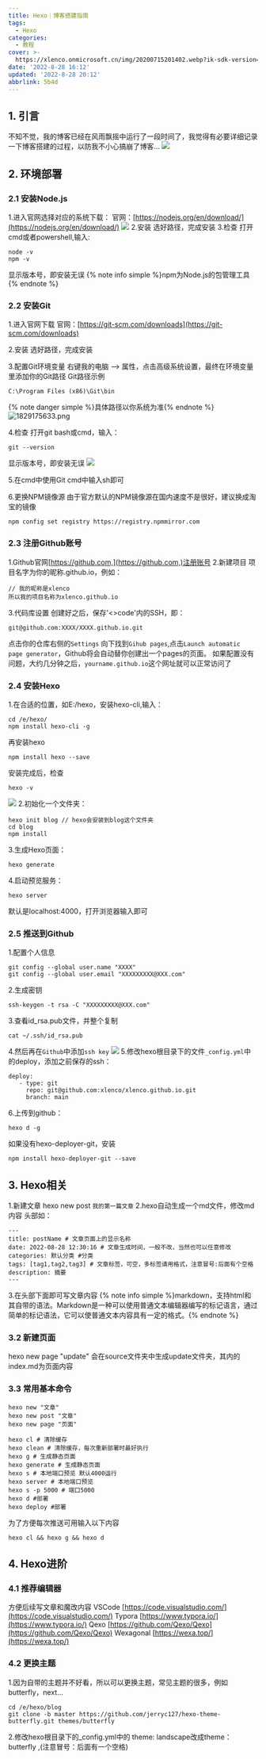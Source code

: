 ```yaml
---
title: Hexo｜博客搭建指南
tags:
  - Hexo
categories:
  - 教程
cover: >-
  https://xlenco.onmicrosoft.cn/img/20200715201402.webp?ik-sdk-version=javascript-1.4.3&updatedAt=1663987678157
date: '2022-8-28 16:12'
updated: '2022-8-28 20:12'
abbrlink: 5b4d
---
```


## 1. 引言
不知不觉，我的博客已经在风雨飘摇中运行了一段时间了，我觉得有必要详细记录一下博客搭建的过程，以防我不小心搞崩了博客…
![](https://pic1.xlenco.top/i/1661668217875-2be43b6e-0d76-4a33-abb7-4e68d0475e19.jpeg)

## 2. 环境部署
### 2.1 安装Node.js
1.进入官网选择对应的系统下载：
官网：[https://nodejs.org/en/download/](https://nodejs.org/en/download/)
![](https://pic1.xlenco.top/i/1661668526838-eac22e5d-777a-4749-8a3d-7c07dc278ca7.jpeg)
2.安装
选好路径，完成安装
3.检查
打开cmd或者powershell,输入:

```
node -v
npm -v
```
显示版本号，即安装无误
{% note info simple %}npm为Node.js的包管理工具{% endnote %}
### 2.2 安装Git
1.进入官网下载
官网：[https://git-scm.com/downloads](https://git-scm.com/downloads)

2.安装
选好路径，完成安装

3.配置Git环境变量
右键我的电脑 --> 属性，点击高级系统设置，最终在环境变量里添加你的Git路径
Git路径示例
```
C:\Program Files (x86)\Git\bin
```
{% note danger simple %}具体路径以你系统为准{% endnote %}
![1829175633.png](https://pic1.xlenco.top/i/1674012666037-8e3fd897-a7d7-4e19-b844-01ce26b16cdd.png)


4.检查
打开git bash或cmd，输入：
```
git --version
```
显示版本号，即安装无误
![](https://pic1.xlenco.top/i/1661671536489-a6c14ccb-2420-4009-92ce-e150b722547a.jpeg)

5.在cmd中使用Git
cmd中输入sh即可

6.更换NPM镜像源
由于官方默认的NPM镜像源在国内速度不是很好，建议换成淘宝的镜像
```
npm config set registry https://registry.npmmirror.com
```
### 2.3 注册Github账号
1.Github官网[https://github.com,](https://github.com,)注册账号
2.新建项目
项目名字为你的昵称.github.io，例如：

```
// 我的昵称是xlenco
所以我的项目名称为xlenco.github.io
```
3.代码库设置
创建好之后，保存'<>code'内的SSH，即：
```
git@github.com:XXXX/XXXX.github.io.git
```
点击你的仓库右侧的`Settings`
向下找到`Gihub pages`,点击`Launch automatic page generator`，Github将会自动替你创建出一个pages的页面。 如果配置没有问题，大约几分钟之后，`yourname.github.io`这个网址就可以正常访问了
### 2.4 安装Hexo
1.在合适的位置，如E:/hexo，安装hexo-cli,输入：
```
cd /e/hexo/
npm install hexo-cli -g
```
再安装hexo
```
npm install hexo --save
```
安装完成后，检查
```
hexo -v
```
![](https://pic1.xlenco.top/i/1661671983521-6f81cc7b-8410-4a2b-9399-f6a7e8fbdeb2.jpeg)
2.初始化一个文件夹：

```
hexo init blog // hexo会安装到blog这个文件夹
cd blog
npm install
```
3.生成Hexo页面：
```
hexo generate
```
4.启动预览服务：
```
hexo server
```
默认是localhost:4000，打开浏览器输入即可
### 2.5 推送到Github
1.配置个人信息
```
git config --global user.name "XXXX"
git config --global user.email "XXXXXXXXX@XXX.com"
```
2.生成密钥
```
ssh-keygen -t rsa -C "XXXXXXXXX@XXX.com"
```
3.查看id_rsa.pub文件，并整个复制
```
cat ~/.ssh/id_rsa.pub
```
4.然后再在`Github`中添加`ssh key`
![](https://pic1.xlenco.top/i/1661672964325-47716767-f2fd-46e0-b283-d5631bf40eaf.jpeg)
5.修改hexo根目录下的文件`_config.yml`中的deploy，添加之前保存的ssh：
```
deploy:
   - type: git
     repo: git@github.com:xlenco/xlenco.github.io.git
     branch: main
```
6.上传到github：
```
hexo d -g
```
如果没有hexo-deployer-git，安装
```
npm install hexo-deployer-git --save
```
## 3. Hexo相关
1.新建文章
hexo new post `我的第一篇文章`
2.hexo自动生成一个md文件，修改md内容
头部如：
```
---
title: postName # 文章页面上的显示名称
date: 2022-08-28 12:30:16 # 文章生成时间，一般不改，当然也可以任意修改
categories: 默认分类 #分类
tags: [tag1,tag2,tag3] # 文章标签，可空，多标签请用格式，注意冒号:后面有个空格
description: 摘要
---
```
3.在头部下面即可写文章内容
{% note info simple %}markdown，支持html和其自带的语法。Markdown是一种可以使用普通文本编辑器编写的标记语言，通过简单的标记语法，它可以使普通文本内容具有一定的格式。{% endnote %}
### 3.2 新建页面
hexo new page "update"
会在source文件夹中生成update文件夹，其内的index.md为页面内容
### 3.3 常用基本命令
```
hexo new "文章"
hexo new post "文章"
hexo new page "页面"

hexo cl # 清除缓存
hexo clean # 清除缓存，每次重新部署时最好执行
hexo g # 生成静态页面
hexo generate # 生成静态页面
hexo s # 本地端口预览 默认4000运行
hexo server # 本地端口预览
hexo s -p 5000 # 端口5000
hexo d #部署
hexo deploy #部署
```
为了方便每次推送可用输入以下内容
```
hexo cl && hexo g && hexo d
```
## 4. Hexo进阶
### 4.1 推荐编辑器
方便后续写文章和魔改内容
VSCode [https://code.visualstudio.com/](https://code.visualstudio.com/)
Typora [https://www.typora.io/](https://www.typora.io/)
Qexo [https://github.com/Qexo/Qexo](https://github.com/Qexo/Qexo)
Wexagonal  [https://wexa.top/](https://wexa.top/)
### 4.2 更换主题
1.因为自带的主题并不好看，所以可以更换主题，常见主题的很多，例如butterfly，next...
```
cd /e/hexo/blog
git clone -b master https://github.com/jerryc127/hexo-theme-butterfly.git themes/butterfly
```
2.修改hexo根目录下的_config.yml中的 theme: landscape改成theme： butterfly ,(注意冒号：后面有一个空格)

